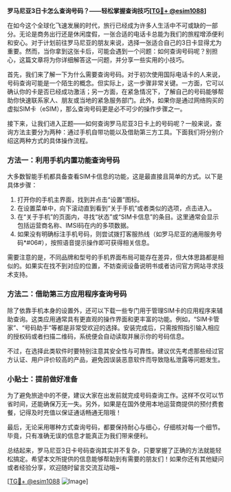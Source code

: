 **罗马尼亚3日卡怎么查询号码？——轻松掌握查询技巧[[TG💪+ @esim1088](https://t.me/s/esim1088)]**

在如今这个全球化飞速发展的时代，旅行已经成为许多人生活中不可或缺的一部分。无论是商务出行还是休闲度假，一张合适的电话卡总能为我们的旅程增添便利和安心。对于计划前往罗马尼亚的朋友来说，选择一张适合自己的3日卡显得尤为重要。然而，当你拿到这张卡后，可能会遇到一个问题：如何查询号码呢？别担心，这篇文章将为你详细解答这一问题，并分享一些实用的小技巧。

首先，我们来了解一下为什么需要查询号码。对于初次使用国际电话卡的人来说，号码查询可能是一个陌生的概念。但实际上，这一步骤非常关键。一方面，它可以确认你的卡是否已经成功激活；另一方面，在紧急情况下，了解自己的号码能够帮助你快速联系家人、朋友或当地的紧急服务部门。此外，如果你是通过网络购买的虚拟SIM卡（eSIM），那么查询号码更是必不可少的操作步骤之一。

接下来，让我们进入正题——如何查询罗马尼亚3日卡上的号码呢？一般来说，查询方法主要分为两种：通过手机自带功能以及借助第三方工具。下面我们将分别介绍这两种方式的具体操作流程。

### 方法一：利用手机内置功能查询号码

大多数智能手机都具备查看SIM卡信息的功能，这是最直接且简单的方式。以下是具体步骤：

1. 打开你的手机主界面，找到并点击“设置”图标。
2. 在设置菜单中，向下滚动直到看到“关于手机”或者类似的选项，点击进入。
3. 在“关于手机”的页面内，寻找“状态”或“SIM卡信息”的条目。这里通常会显示包括运营商名称、IMSI码在内的多项数据。
4. 如果没有明确标注手机号码，则尝试拨打客服热线（如罗马尼亚的通用服务号码*#06#），按照语音提示操作即可获得相关信息。

需要注意的是，不同品牌和型号的手机界面布局可能存在差异，但大体思路都是相似的。如果实在找不到对应的位置，不妨查阅设备说明书或者访问官方网站寻求技术支持。

### 方法二：借助第三方应用程序查询号码

除了依靠手机本身的设置外，还可以下载一些专门用于管理SIM卡的应用程序来辅助查询。这类应用通常具有更直观的操作界面和更丰富的功能。例如，“SIM卡管家”、“号码助手”等都是非常受欢迎的选择。安装完成后，只需按照指引输入相应的授权码或者扫描二维码，系统便会自动读取并展示你的号码信息。

不过，在选择此类软件时要特别注意其安全性与可靠性。建议优先考虑那些经过官方认证、用户评价较高的产品，避免因误装恶意软件而导致隐私泄露等问题发生。

### 小贴士：提前做好准备

为了避免旅途中的不便，建议大家在出发前就完成号码查询工作。这样不仅可以节省时间，还能确保万无一失。另外，如果是在国外使用本地运营商提供的预付费套餐，记得及时充值以保证通话畅通无阻哦！

最后，无论采用哪种方式查询号码，都要保持耐心与细心，仔细核对每一个细节。毕竟，只有准确无误的信息才能真正为我们带来便利。

总结起来，罗马尼亚3日卡号码查询其实并不复杂，只要掌握了正确的方法就能轻松搞定。希望本文所提供的信息能够帮助到有需要的朋友们！如果你还有其他疑问或者经验分享，欢迎随时留言交流互动哦~

[[TG💪+ @esim1088](https://t.me/s/esim1088) ![Image](https://i.postimg.cc/4NQfJmqS/Snipaste-2025-05-13-00-14-12.png)]